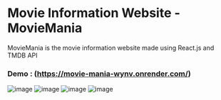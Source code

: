 # Movie Information Website - MovieMania
MovieMania is the movie information website made using React.js and TMDB API
### Demo : (https://movie-mania-wynv.onrender.com/)

![image](https://github.com/user-attachments/assets/734e8ae0-1344-4f24-99c4-34b7845c6d0c)
![image](https://github.com/user-attachments/assets/7bc98ad5-bb33-49c0-b413-65c5106061a4)
![image](https://github.com/user-attachments/assets/9b9fb20f-fdf7-477e-97b0-6a9075445173)
![image](https://github.com/user-attachments/assets/fc83886f-8127-4441-a1c8-8e23a6822ef2)




